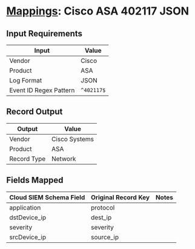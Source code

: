 # [Mappings](README.md): Cisco ASA 402117 JSON

## Input Requirements

|Input|Value|
|-----|-----|
|Vendor|Cisco|
|Product|ASA|
|Log Format|JSON|
|Event ID Regex Pattern|`^402117$`|

## Record Output

|Output|Value|
|------|-----|
|Vendor|Cisco Systems|
|Product|ASA|
|Record Type|Network|

## Fields Mapped

|Cloud SIEM Schema Field|Original Record Key|Notes|
|-----------------------|-------------------|-----|
|application|protocol||
|dstDevice_ip|dest_ip||
|severity|severity||
|srcDevice_ip|source_ip||

